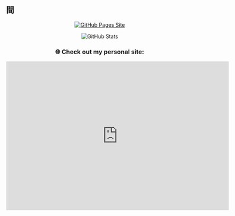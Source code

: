 ## 間

<div align="center">
  
  [![GitHub Pages Site](https://img.shields.io/badge/My%20Site-GitHub%20Pages-blue?style=for-the-badge&logo=github)](https://bcharker-oct.github.io)

  <img src="https://github-readme-stats.vercel.app/api?username=yourusername&show_icons=true&theme=radical" alt="GitHub Stats" />
  
  ### 🌐 Check out my personal site:
  <iframe 
    src="https://bcharker-oct.github.io" 
    width="600" 
    height="400" 
    frameborder="0" 
    scrolling="no"
  ></iframe>
</div>